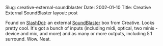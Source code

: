 Slug: creative-external-soundblaster
Date: 2002-01-10
Title: Creative External SoundBlaster
layout: post

Found on <a href="http://www.slashdot.org">SlashDot</a>: an external <a href="http://www.soundblaster.com/products/extigy/">SoundBlaster</a> box from Creative. Looks pretty cool. It&#39;s got a bunch of inputs (including midi, optical, two minis - device and mic, and more) and as many or more outputs, including 5.1 surround. Wow. Neat.

